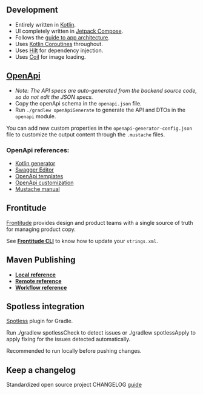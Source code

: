 ## Development

- Entirely written in [Kotlin](https://kotlinlang.org/).
- UI completely written in [Jetpack Compose](https://developer.android.com/jetpack/compose).
- Follows the [guide to app architecture](https://developer.android.com/jetpack/guide).
- Uses [Kotlin Coroutines](https://kotlinlang.org/docs/coroutines-guide.html) throughout.
- Uses [Hilt](https://dagger.dev/hilt) for dependency injection.
- Uses [Coil](https://coil-kt.github.io/coil/compose/) for image loading.

## [OpenApi](https://swagger.io/specification/)
- _Note: The API specs are auto-generated from the backend source code, so do not edit the JSON specs._
- Copy the openApi schema in the `openapi.json` file.
- Run `./gradlew openApiGenerate` to generate the API and DTOs in the `openapi` module.

You can add new custom properties in the `openapi-generator-config.json` file to customize the output content through the `.mustache` files.

### OpenApi references:
- [Kotlin generator](https://github.com/OpenAPITools/openapi-generator/blob/master/docs/generators/kotlin.md)
- [Swagger Editor](https://editor.swagger.io/)
- [OpenApi templates](https://openapi-generator.tech/docs/templating)
- [OpenApi customization](https://openapi-generator.tech/docs/customization)
- [Mustache manual](https://jgonggrijp.gitlab.io/wontache/mustache.5.html)

## Frontitude

[Frontitude](https://www.frontitude.com) provides design and product teams with a single source of truth for managing product copy.

See [**Frontitude CLI**](./FRONTITUDE_CLI.md) to know how to update your `strings.xml`.

## Maven Publishing

- [__Local reference__](./LOCAL_PUBLISHING.md)
- [__Remote reference__](./REMOTE_PUBLISHING.md)
- [__Workflow reference__](./ACTION_PUBLISHING.md)

## Spotless integration

[Spotless](https://github.com/diffplug/spotless) plugin for Gradle.

Run ./gradlew spotlessCheck to detect issues or ./gradlew spotlessApply to apply fixing for the issues detected automatically.

Recommended to run locally before pushing changes.

## Keep a changelog

Standardized open source project CHANGELOG [guide](https://keepachangelog.com/en/1.1.0/)

